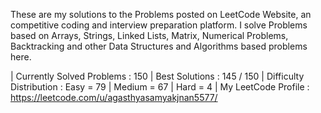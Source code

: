 These are my solutions to the Problems posted on LeetCode Website, an competitive coding and interview preparation platform. 
I solve Problems based on Arrays, Strings, Linked Lists, Matrix, Numerical Problems, Backtracking and other Data Structures and Algorithms based problems here.

| Currently Solved Problems : 150
| Best Solutions : 145 / 150
| Difficulty Distribution : 
                             Easy = 79
                           | Medium = 67
                           | Hard = 4 | 
 My LeetCode Profile : https://leetcode.com/u/agasthyasamyakjnan5577/
